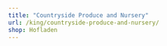 ```yaml
---
title: "Countryside Produce and Nursery"
url: /king/countryside-produce-and-nursery/
shop: Hofladen
---
```

